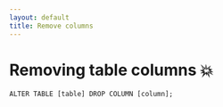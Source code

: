 ```yaml
---
layout: default
title: Remove columns
---
```


# Removing table columns :collision:

 `ALTER TABLE [table] DROP COLUMN [column];`
